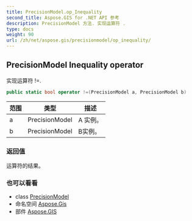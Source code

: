 ```yaml
---
title: PrecisionModel.op_Inequality
second_title: Aspose.GIS for .NET API 参考
description: PrecisionModel 方法. 实现运算符 .
type: docs
weight: 90
url: /zh/net/aspose.gis/precisionmodel/op_inequality/
---
```

## PrecisionModel Inequality operator

实现运算符 !=.

```csharp
public static bool operator !=(PrecisionModel a, PrecisionModel b)
```

| 范围 | 类型 | 描述 |
| --- | --- | --- |
| a | PrecisionModel | A 实例。 |
| b | PrecisionModel | B实例。 |

### 返回值

运算符的结果。

### 也可以看看

* class [PrecisionModel](../)
* 命名空间 [Aspose.Gis](../../precisionmodel/)
* 部件 [Aspose.GIS](../../../)


